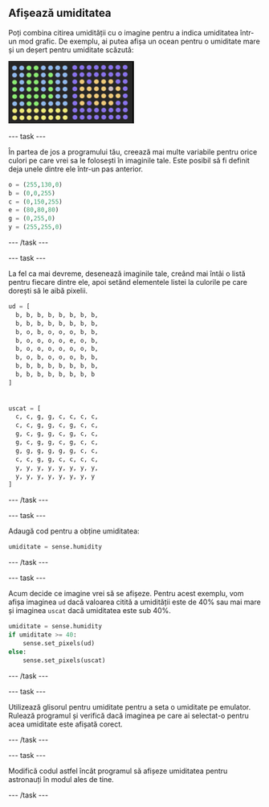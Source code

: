 ## Afișează umiditatea

Poți combina citirea umidității cu o imagine pentru a indica umiditatea într-un mod grafic. De exemplu, ai putea afișa un ocean pentru o umiditate mare și un deșert pentru umiditate scăzută:

![Umed și uscat](images/wet-dry.png)

\--- task \---

În partea de jos a programului tău, creează mai multe variabile pentru orice culori pe care vrei sa le folosești în imaginile tale. Este posibil să fi definit deja unele dintre ele într-un pas anterior.

```python
o = (255,130,0)
b = (0,0,255)
c = (0,150,255)
e = (80,80,80)
g = (0,255,0)
y = (255,255,0)
```

\--- /task \---

\--- task \---

La fel ca mai devreme, desenează imaginile tale, creând mai întâi o listă pentru fiecare dintre ele, apoi setând elementele listei la culorile pe care dorești să le aibă pixelii.

```python
ud = [
  b, b, b, b, b, b, b, b,
  b, b, b, b, b, b, b, b,
  b, o, b, o, o, o, b, b,
  b, o, o, o, o, e, o, b,
  b, o, o, o, o, o, o, b,
  b, o, b, o, o, o, b, b,
  b, b, b, b, b, b, b, b,
  b, b, b, b, b, b, b, b
]


uscat = [
  c, c, g, g, c, c, c, c,
  c, c, g, g, c, g, c, c,
  g, c, g, g, c, g, c, c,
  g, c, g, g, c, g, c, c,
  g, g, g, g, g, g, c, c,
  c, c, g, g, c, c, c, c,
  y, y, y, y, y, y, y, y,
  y, y, y, y, y, y, y, y
]
```

\--- /task \---

\--- task \---

Adaugă cod pentru a obține umiditatea:

```python
umiditate = sense.humidity
```

\--- /task \---

\--- task \---

Acum decide ce imagine vrei să se afișeze. Pentru acest exemplu, vom afișa imaginea `ud` dacă valoarea citită a umidității este de 40% sau mai mare și imaginea `uscat` dacă umiditatea este sub 40%.

```python
umiditate = sense.humidity
if umiditate >= 40:
    sense.set_pixels(ud)
else:
    sense.set_pixels(uscat)
```

\--- /task \---

\--- task \---

Utilizează glisorul pentru umiditate pentru a seta o umiditate pe emulator. Rulează programul și verifică dacă imaginea pe care ai selectat-o pentru acea umiditate este afișată corect.

\--- /task \---

\--- task \---

Modifică codul astfel încât programul să afișeze umiditatea pentru astronauți în modul ales de tine.

\--- /task \---